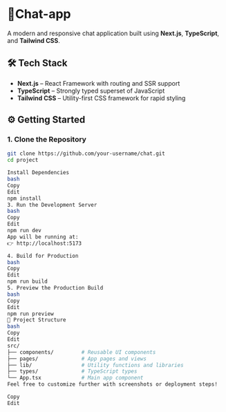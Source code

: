 # 🚀Chat-app

A modern and responsive chat application built using **Next.js**, **TypeScript**, and **Tailwind CSS**.

## 🛠️ Tech Stack

- **Next.js** – React Framework with routing and SSR support  
- **TypeScript** – Strongly typed superset of JavaScript  
- **Tailwind CSS** – Utility-first CSS framework for rapid styling

## ⚙️ Getting Started

### 1. Clone the Repository

```bash
git clone https://github.com/your-username/chat.git
cd project

Install Dependencies
bash
Copy
Edit
npm install
3. Run the Development Server
bash
Copy
Edit
npm run dev
App will be running at:
👉 http://localhost:5173

4. Build for Production
bash
Copy
Edit
npm run build
5. Preview the Production Build
bash
Copy
Edit
npm run preview
📁 Project Structure
bash
Copy
Edit
src/
├── components/         # Reusable UI components
├── pages/              # App pages and views
├── lib/                # Utility functions and libraries
├── types/              # TypeScript types
└── App.tsx             # Main app component
Feel free to customize further with screenshots or deployment steps!

Copy
Edit








